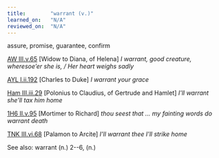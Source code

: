```yaml
---
title:        "warrant (v.)"
learned_on:   "N/A"
reviewed_on:  "N/A"
---
```


assure, promise, guarantee, confirm

[AW III.v.65](https://www.shakespeareswords.com/Public/Play.aspx?Act=3&Scene=5&WorkId=30#222342) \[Widow to Diana, of Helena\] *I warrant, good creature, wheresoe’er she is, / Her heart weighs sadly*

[AYL I.ii.192](https://www.shakespeareswords.com/Public/Play.aspx?Act=1&Scene=2&WorkId=26#205023) \[Charles to Duke\] *I warrant your grace*

[Ham III.iii.29](https://www.shakespeareswords.com/Public/Play.aspx?Act=3&Scene=3&WorkId=2#117929) \[Polonius to Claudius, of Gertrude and Hamlet\] *I'll warrant she'll tax him home*

[1H6 II.v.95](https://www.shakespeareswords.com/Public/Play.aspx?Act=2&Scene=5&WorkId=25#202304) \[Mortimer to Richard\] *thou seest that ... my fainting words do warrant death*

[TNK III.vi.68](https://www.shakespeareswords.com/Public/Play.aspx?Act=3&Scene=6&WorkId=37#251373) \[Palamon to Arcite\] *I'll warrant thee I'll strike home*

See also: warrant (n.) 2--6, (n.)

